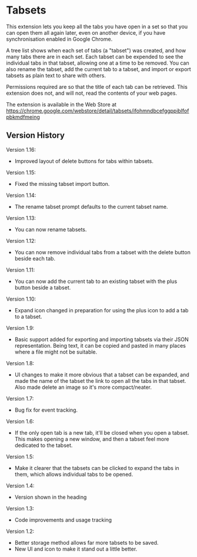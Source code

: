 # Tabsets

This extension lets you keep all the tabs you have open in a set so that you can open them all again later, even on another device, if you have synchronisation enabled in Google Chrome.

A tree list shows when each set of tabs (a "tabset") was created, and how many tabs there are in each set. Each tabset can be expended to see the individual tabs in that tabset, allowing one at a time to be removed. You can also rename the tabset, add the current tab to a tabset, and import or export tabsets as plain text to share with others.

Permissions required are so that the title of each tab can be retrieved. This extension does not, and will not, read the contents of your web pages.

The extension is available in the Web Store at https://chrome.google.com/webstore/detail/tabsets/ifohmndbcefggppiblfofpbkmdfmeing

## Version History
Version 1.16:
* Improved layout of delete buttons for tabs within tabsets.

Version 1.15:
* Fixed the missing tabset import button.

Version 1.14:
* The rename tabset prompt defaults to the current tabset name.

Version 1.13:
* You can now rename tabsets.

Version 1.12:
* You can now remove individual tabs from a tabset with the delete button beside each tab.

Version 1.11:
* You can now add the current tab to an existing tabset with the plus button beside a tabset.

Version 1.10:
* Expand icon changed in preparation for using the plus icon to add a tab to a tabset.

Version 1.9:
* Basic support added for exporting and importing tabsets via their JSON representation. Being text, it can be copied and pasted in many places where a file might not be suitable.

Version 1.8:
* UI changes to make it more obvious that a tabset can be expanded, and made the name of the tabset the link to open all the tabs in that tabset. Also made delete an image so it's more compact/neater.

Version 1.7:
* Bug fix for event tracking.

Version 1.6:
* If the only open tab is a new tab, it'll be closed when you open a tabset. This makes opening a new window, and then a tabset feel more dedicated to the tabset.

Version 1.5:
* Make it clearer that the tabsets can be clicked to expand the tabs in them, which allows individual tabs to be opened.

Version 1.4:
* Version shown in the heading

Version 1.3:
* Code improvements and usage tracking

Version 1.2:
* Better storage method allows far more tabsets to be saved.
* New UI and icon to make it stand out a little better.